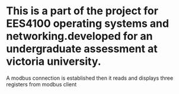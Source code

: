 #  This is a part of the project for EES4100 operating systems and networking.developed for an undergraduate assessment at victoria university.

 A modbus connection is established then it reads and displays three registers from modbus client
